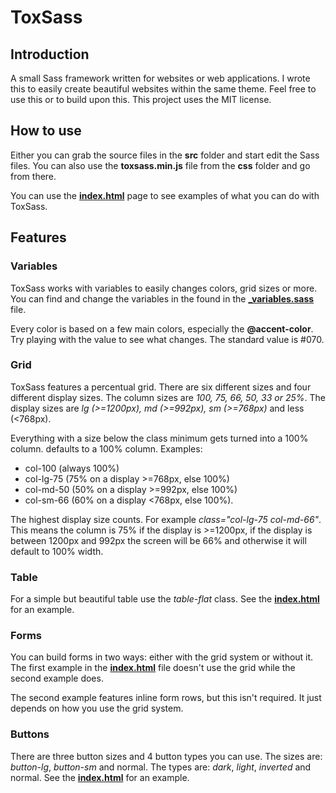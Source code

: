 # ToxSass
## Introduction
A small Sass framework written for websites or web applications. I wrote this to easily create beautiful websites within the same theme. Feel free to use this or to build upon this. This project uses the MIT license.

## How to use
Either you can grab the source files in the **src** folder and start edit the Sass files. You can also use the **toxsass.min.js** file from the **css** folder and go from there.

You can use the **<a href="https://github.com/ToxSickProductions/ToxSass/blob/master/index.html">index.html</a>** page to see examples of what you can do with ToxSass.

## Features
### Variables
ToxSass works with variables to easily changes colors, grid sizes or more. You can find and change the variables in the found in the **<a href="https://github.com/ToxSickProductions/ToxSass/blob/master/src/_variables.scss">_variables.sass</a>** file.

Every color is based on a few main colors, especially the **@accent-color**. Try playing with the value to see what changes. The standard value is #070.
### Grid
ToxSass features a percentual grid. There are six different sizes and four different display sizes. The column sizes are *100, 75, 66, 50, 33 or 25%*. The display sizes are *lg (>=1200px), md (>=992px), sm (>=768px)* and less (<768px).

Everything with a size below the class minimum gets turned into a 100% column. defaults to a 100% column. Examples:

* col-100 (always 100%)
* col-lg-75 (75% on a display >=768px, else 100%)
* col-md-50 (50% on a display >=992px, else 100%)
* col-sm-66 (60% on a display <768px, else 100%).

The highest display size counts. For example *class="col-lg-75 col-md-66"*. This means the column is 75% if the display is >=1200px, if the display is between 1200px and 992px the screen will be 66% and otherwise it will default to 100% width.

### Table
For a simple but beautiful table use the *table-flat* class. See the **<a href="https://github.com/ToxSickProductions/ToxSass/blob/master/index.html">index.html</a>** for an example.

### Forms
You can build forms in two ways: either with the grid system or without it. The first example in the **<a href="https://github.com/ToxSickProductions/ToxSass/blob/master/index.html">index.html</a>** file doesn't use the grid while the second example does.

The second example features inline form rows, but this isn't required. It just depends on how you use the grid system.

### Buttons
There are three button sizes and 4 button types you can use. The sizes are: *button-lg*, *button-sm* and normal. The types are: *dark*, *light*, *inverted* and normal. See the **<a href="https://github.com/ToxSickProductions/ToxSass/blob/master/index.html">index.html</a>** for an example.

